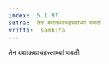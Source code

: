 ```yaml
---
index:  5.1.97
sutra:  तेन यथाकथाचहस्ताभ्यां णयतौ
vritti:  samhita 
---
```


तेन यथाकथाचहस्ताभ्यां णयतौ

